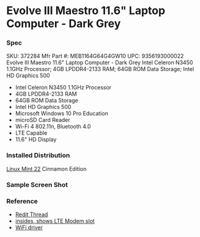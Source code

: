 Evolve III Maestro 11.6" Laptop Computer - Dark Grey
====================================================
### Spec
SKU: 372284
Mfr Part #: MEB1164G64G4GW10
UPC: 9356193000022
Evolve III Maestro 11.6" Laptop Computer - Dark Grey Intel Celeron N3450 1.1GHz Processor; 4GB LPDDR4-2133 RAM; 64GB ROM Data Storage; Intel HD Graphics 500

*    Intel Celeron N3450 1.1GHz Processor
*    4GB LPDDR4-2133 RAM
*    64GB ROM Data Storage
*    Intel HD Graphics 500
*    Microsoft Windows 10 Pro Education
*    microSD Card Reader
*    Wi-Fi 4 802.11n, Bluetooth 4.0
*    LTE Capable
*    11.6" HD Display

### Installed Distribution
[Linux Mint 22](https://www.linuxmint.com/download.php) Cinnamon Edition

### Sample Screen Shot


### Reference
* [Redit Thread](https://www.reddit.com/r/linuxhardware/comments/tk6hdp/evolve_iii_maestro_ebook_116/)
* [insides, shows LTE Modem slot](https://imgur.com/a/ussxg8d)
* [WiFi driver](https://forums.linuxmint.com/viewtopic.php?t=374136)

